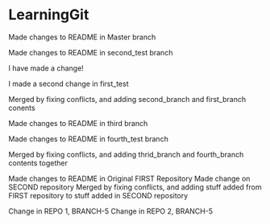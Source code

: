 # LearningGit


Made changes to README in Master branch

Made changes to README in second_test branch

I have made a change!

I made a second change in first_test

Merged by fixing conflicts, and adding second_branch and first_branch conents

Made changes to README in third branch

Made changes to README in fourth_test branch

Merged by fixing conflicts, and adding thrid_branch and fourth_branch contents together


Made changes to README in Original FIRST Repository
Made change on SECOND repository
Merged by fixing conflicts, and adding stuff added from FIRST repository to stuff added in SECOND repository

Change in REPO 1, BRANCH-5
Change in REPO 2, BRANCH-5


